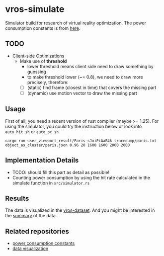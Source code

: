# vros-simulate
Simulator build for research of virtual reality optimization. The power consumption
constants is from [here](https://github.com/horizon-research/tx2-power-consumption).

## TODO
- Client-side Optimizations
    - Make use of **threshold**
        - lower threshold means client side need to draw something by guessing
        - to make threshold lower (~= 0.8), we need to draw more precisely, therefore:
        - [ ] (static) find frame (closest in time) that covers the missing part
        - [ ] (dynamic) use motion vector to draw the missing part

## Usage
First of all, you need a recent version of rust compiler (maybe >= 1.25). For using
the simulator, you could try the instruction below or look into `auto_hit.sh` or
`auto_pc.sh`.

```
cargo run user_viewport_result/Paris-sJxiPiAaB4k tracedump/paris.txt object_as_cluster/paris.json 0.96 20 1600 1600 2000 2000
```

## Implementation Details
- TODO: should fill this part as detail as possible!
- Counting power consumption by using the hit rate calculated in the simulate
 function in `src/simulator.rs`

## Results
The data is visualized in the [vros-dataset](https://github.com/horizon-research/vros-dataset).
And you might be interested in the [summary](https://github.com/horizon-research/vros-dataset/blob/master/heatmap.ipynb) of the data.

## Related repositories
- [power consumption constants](https://github.com/horizon-research/tx2-power-consumption)
- [data visualization](https://github.com/horizon-research/vros-dataset)